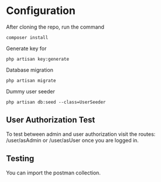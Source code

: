 # Configuration
After cloning the repo, run the command
````
composer install
````
Generate key for
````
php artisan key:generate
````
Database migration
````
php artisan migrate
````
Dummy user seeder
````
php artisan db:seed --class=UserSeeder
````
## User Authorization Test
To test between admin and user authorization visit the routes: /user/asAdmin or /user/asUser once you are logged in.

## Testing
You can import the postman collection.
